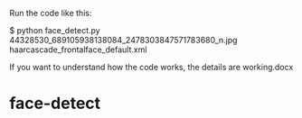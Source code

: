 Run the code like this:

$ python face_detect.py 44328530_689105938138084_2478303847571783680_n.jpg haarcascade_frontalface_default.xml

If you want to understand how the code works, the details are working.docx
# face-detect
